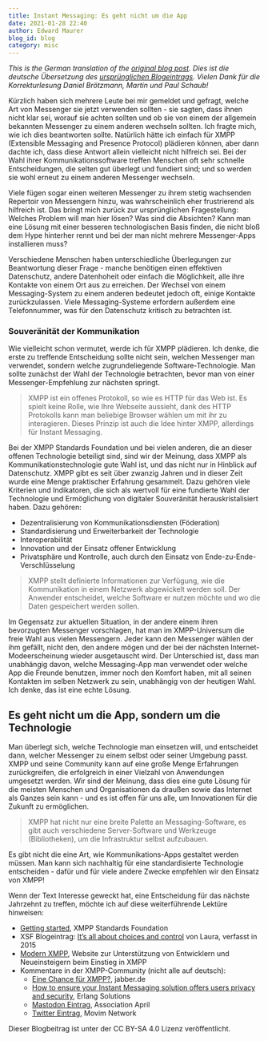 ```yaml
---
title: Instant Messaging: Es geht nicht um die App
date: 2021-01-28 22:40
author: Edward Maurer
blog_id: blog
category: misc
---
```


_This is the German translation of the [original blog post](https://xmpp.org/2021/01/instant-messaging-its-not-about-the-app/)._
_Dies ist die deutsche Übersetzung des [ursprünglichen Blogeintrags](https://xmpp.org/2021/01/instant-messaging-its-not-about-the-app/)._
_Vielen Dank für die Korrekturlesung Daniel Brötzmann, Martin und Paul Schaub!_

Kürzlich haben sich mehrere Leute bei mir gemeldet und gefragt, welche Art von Messenger sie jetzt verwenden sollten - sie sagten, dass ihnen nicht klar sei, worauf sie achten sollten und ob sie von einem der allgemein bekannten Messenger zu einem anderen wechseln sollten. 
Ich fragte mich, wie ich dies beantworten sollte. Natürlich hätte ich einfach für XMPP (Extensible Messaging and Presence Protocol) plädieren können, aber dann dachte ich, dass diese Antwort allein vielleicht nicht hilfreich sei. Bei der Wahl ihrer Kommunikationssoftware treffen Menschen oft sehr schnelle Entscheidungen, die selten gut überlegt und fundiert sind; und so werden sie wohl erneut zu einem anderen Messenger wechseln.

Viele fügen sogar einen weiteren Messenger zu ihrem stetig wachsenden Repertoir von Messengern hinzu, was wahrscheinlich eher frustrierend als hilfreich ist. Das bringt mich zurück zur ursprünglichen Fragestellung: Welches Problem will man hier lösen? Was sind die Absichten? Kann man eine Lösung mit einer besseren technologischen Basis finden, 
die nicht bloß dem Hype hinterher rennt und bei der man nicht mehrere Messenger-Apps installieren muss?

Verschiedene Menschen haben unterschiedliche Überlegungen zur Beantwortung dieser Frage - manche benötigen einen effektiven Datenschutz, andere Datenhoheit oder einfach die Möglichkeit, alle ihre Kontakte von einem Ort aus zu erreichen. Der Wechsel von einem Messaging-System zu einem anderen bedeutet jedoch oft, einige Kontakte zurückzulassen. Viele Messaging-Systeme erfordern außerdem eine Telefonnummer, was für den Datenschutz kritisch zu betrachten ist.

### Souveränität der Kommunikation

Wie vielleicht schon vermutet, werde ich für XMPP plädieren. Ich denke, die erste zu treffende Entscheidung sollte nicht sein, welchen Messenger man verwendet, sondern welche zugrundeliegende Software-Technologie. Man sollte zunächst der Wahl der Technologie betrachten, bevor man von einer Messenger-Empfehlung zur nächsten springt.

> XMPP ist ein offenes Protokoll, so wie es HTTP für das Web ist. Es spielt keine Rolle, wie Ihre Webseite aussieht, dank des HTTP Protokolls kann man beliebige Browser wählen um mit ihr zu interagieren. Dieses Prinzip ist auch die Idee hinter XMPP, allerdings für Instant Messaging.

Bei der XMPP Standards Foundation und bei vielen anderen, die an dieser offenen Technologie beteiligt sind, sind wir der Meinung, dass XMPP als Kommunikationstechnologie gute Wahl ist, und das nicht nur in Hinblick auf Datenschutz. XMPP gibt es seit über zwanzig Jahren und in dieser Zeit wurde eine Menge praktischer Erfahrung gesammelt. Dazu gehören viele Kriterien und Indikatoren, die sich als wertvoll für eine fundierte Wahl der Technologie und Ermöglichung von digitaler Souveränität herauskristalisiert haben. Dazu gehören:

- Dezentralisierung von Kommunikationsdiensten (Föderation)
- Standardisierung und Erweiterbarkeit der Technologie
- Interoperabilität
- Innovation und der Einsatz offener Entwicklung
- Privatsphäre und Kontrolle, auch durch den Einsatz von Ende-zu-Ende-Verschlüsselung

> XMPP stellt definierte Informationen zur Verfügung, wie die Kommunikation in einem Netzwerk abgewickelt werden soll. Der Anwender entscheidet, welche Software er nutzen möchte und wo die Daten gespeichert werden sollen.

Im Gegensatz zur aktuellen Situation, in der andere einem ihren bevorzugten Messenger vorschlagen, hat man im XMPP-Universum die freie Wahl aus vielen Messengern. Jeder kann den Messenger wählen der ihm gefällt, nicht den, den andere mögen und der bei der nächsten Internet-Modeerscheinung wieder ausgetauscht wird. Der Unterschied ist, dass man unabhängig davon, welche Messaging-App man verwendet oder welche App die Freunde benutzen, immer noch den Komfort haben, mit all seinen Kontakten im selben Netzwerk zu sein, unabhängig von der heutigen Wahl. Ich denke, das ist eine echte Lösung.

## Es geht nicht um die App, sondern um die Technologie

Man überlegt sich, welche Technologie man einsetzen will, und entscheidet dann, welcher Messenger zu einem selbst oder seiner Umgebung passt. XMPP und seine Community kann auf eine große Menge Erfahrungen zurückgreifen, die erfolgreich in einer Vielzahl von Anwendungen umgesetzt werden. Wir sind der Meinung, dass dies eine gute Lösung für die meisten Menschen und Organisationen da draußen sowie das Internet als Ganzes sein kann - und es ist offen für uns alle, um Innovationen für die Zukunft zu ermöglichen.

> XMPP hat nicht nur eine breite Palette an Messaging-Software, es gibt auch verschiedene Server-Software und Werkzeuge (Bibliotheken), um die Infrastruktur selbst aufzubauen.

Es gibt nicht die eine Art, wie Kommunikations-Apps gestaltet werden müssen. Man kann sich nachhaltig für eine standardisierte Technologie entscheiden - dafür und für viele andere Zwecke empfehlen wir den Einsatz von XMPP!

Wenn der Text Interesse geweckt hat, eine Entscheidung für das nächste Jahrzehnt zu treffen, möchte ich auf diese weiterführende Lektüre hinweisen:

- [Getting started](https://xmpp.org/getting-started/), XMPP Standards Foundation
- XSF Blogeintrag: [It’s all about choices and control](https://xmpp.org/2015/01/its-all-about-choices-and-control/) von Laura, verfasst in 2015
- [Modern XMPP](https://docs.modernxmpp.org/), Website zur Unterstützung von Entwicklern und Neueinsteigern beim Einstieg in XMPP
- Kommentare in der XMPP-Community (nicht alle auf deutsch):
    - [Eine Chance für XMPP?](https://www.jabber.de/eine-chance-fuer-xmpp/), jabber.de
    - [How to ensure your Instant Messaging solution offers users privacy and security](https://www.erlang-solutions.com/blog/how-to-ensure-your-instant-messaging-solution-offers-users-privacy-and-security.html), Erlang Solutions
    - [Mastodon Eintrag](https://pouet.april.org/@aprilorg/105520799332659637), Association April
    - [Twitter Eintrag](https://twitter.com/MovimNetwork/status/1351138046029279239), Movim Network
    
Dieser Blogbeitrag ist unter der CC BY-SA 4.0 Lizenz veröffentlicht.
